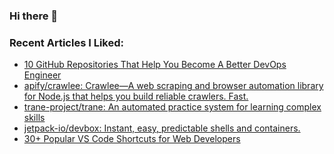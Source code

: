 ### Hi there 👋

<!--
**AporiaAviel/AporiaAviel** is a ✨ _special_ ✨ repository because its `README.md` (this file) appears on your GitHub profile.

Here are some ideas to get you started:

- 🔭 I’m currently working on ...
- 🌱 I’m currently learning ...
- 👯 I’m looking to collaborate on ...
- 🤔 I’m looking for help with ...
- 💬 Ask me about ...
- 📫 How to reach me: ...
- 😄 Pronouns: ...
- ⚡ Fun fact: ...
-->

### Recent Articles I Liked:
<!-- daily.dev BOOKMARKS:START -->
- [10 GitHub Repositories That Help You Become A Better DevOps Engineer](https://app.daily.dev/posts/bQ6bDwQJS?utm_source=rss&utm_medium=bookmarks&utm_campaign=hkZyw3MsbnmTEcaw1gWnR)
- [apify/crawlee: Crawlee—A web scraping and browser automation library for Node.js that helps you build reliable crawlers. Fast.](https://app.daily.dev/posts/-c8AAT_4l?utm_source=rss&utm_medium=bookmarks&utm_campaign=hkZyw3MsbnmTEcaw1gWnR)
- [trane-project/trane: An automated practice system for learning complex skills](https://app.daily.dev/posts/6OvgNoiJ0?utm_source=rss&utm_medium=bookmarks&utm_campaign=hkZyw3MsbnmTEcaw1gWnR)
- [jetpack-io/devbox: Instant, easy, predictable shells and containers.](https://app.daily.dev/posts/QYt14E777?utm_source=rss&utm_medium=bookmarks&utm_campaign=hkZyw3MsbnmTEcaw1gWnR)
- [30+ Popular VS Code Shortcuts for Web Developers](https://app.daily.dev/posts/KlAD5VXra?utm_source=rss&utm_medium=bookmarks&utm_campaign=hkZyw3MsbnmTEcaw1gWnR)
<!-- daily.dev BOOKMARKS:END -->
